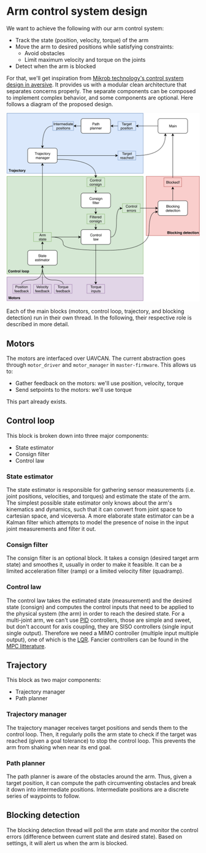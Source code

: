 # Arm control system design

We want to achieve the following with our arm control system:

- Track the state (position, velocity, torque) of the arm
- Move the arm to desired positions while satisfying constraints:
    * Avoid obstacles
    * Limit maximum velocity and torque on the joints
- Detect when the arm is blocked

For that, we'll get inspiration from [Mikrob technology's control system design in aversive](https://wiki.droids-corp.org/articles/a/v/e/Aversive/Asservissement_Microb_2008.html).
It provides us with a modular clean architecture that separates concerns properly.
The separate components can be composed to implement complex behavior, and some components are optional.
Here follows a diagram of the proposed design.

![Diagram of the proposed arm control system design](figures/system.png)

Each of the main blocks (motors, control loop, trajectory, and blocking detection) run in their own thread.
In the following, their respective role is described in more detail.

## Motors

The motors are interfaced over UAVCAN.
The current abstraction goes through `motor_driver` and `motor_manager` in `master-firmware`.
This allows us to:

- Gather feedback on the motors: we'll use position, velocity, torque
- Send setpoints to the motors: we'll use torque

This part already exists.

## Control loop

This block is broken down into three major components:

- State estimator
- Consign filter
- Control law

### State estimator

The state estimator is responsible for gathering sensor measurements (i.e. joint positions, velocities, and torques) and estimate the state of the arm.
The simplest possible state estimator only knows about the arm's kinematics and dynamics, such that it can convert from joint space to cartesian space, and viceversa.
A more elaborate state estimator can be a Kalman filter which attempts to model the presence of noise in the input joint measurements and filter it out.

### Consign filter

The consign filter is an optional block.
It takes a consign (desired target arm state) and smoothes it, usually in order to make it feasible.
It can be a limited acceleration filter (ramp) or a limited velocity filter (quadramp).

### Control law

The control law takes the estimated state (measurement) and the desired state (consign) and computes the control inputs that need to be applied to the physical system (the arm) in order to reach the desired state.
For a multi-joint arm, we can't use [PID](https://en.wikipedia.org/wiki/PID_controller) controllers, those are simple and sweet, but don't account for axis coupling, they are SISO controllers (single input single output).
Therefore we need a MIMO controller (multiple input multiple output), one of which is the [LQR](https://en.wikipedia.org/wiki/Linear%E2%80%93quadratic_regulator).
Fancier controllers can be found in the [MPC litterature](https://en.wikipedia.org/wiki/Model_predictive_control).

## Trajectory

This block as two major components:

- Trajectory manager
- Path planner

### Trajectory manager

The trajectory manager receives target positions and sends them to the control loop.
Then, it regularly polls the arm state to check if the target was reached (given a goal tolerance) to stop the control loop.
This prevents the arm from shaking when near its end goal.

### Path planner

The path planner is aware of the obstacles around the arm.
Thus, given a target position, it can compute the path circumventing obstacles and break it down into intermediate positions.
Intermediate positions are a discrete series of waypoints to follow.

## Blocking detection

The blocking detection thread will poll the arm state and monitor the control errors (difference between current state and desired state).
Based on settings, it will alert us when the arm is blocked.
